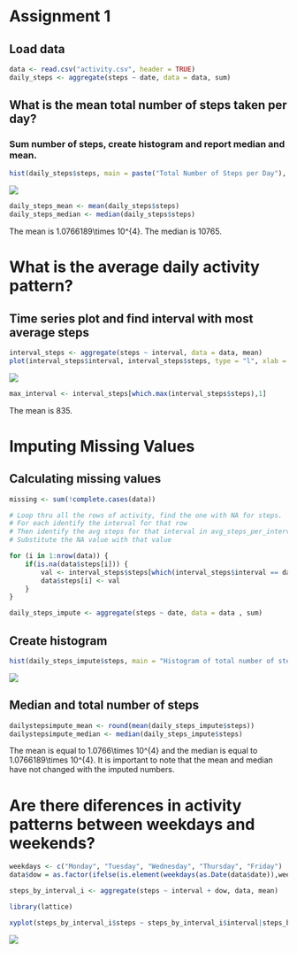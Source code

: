 # Assignment 1

## Load data


```r
data <- read.csv("activity.csv", header = TRUE)
daily_steps <- aggregate(steps ~ date, data = data, sum)
```

## What is the mean total number of steps taken per day?

### Sum number of steps, create histogram and report median and mean.


```r
hist(daily_steps$steps, main = paste("Total Number of Steps per Day"), col = "gray", xlab = "Number of steps")
```

![](PA1_template_files/figure-html/unnamed-chunk-2-1.png)<!-- -->


```r
daily_steps_mean <- mean(daily_steps$steps)
daily_steps_median <- median(daily_steps$steps)
```

The mean is 1.0766189\times 10^{4}.
The median is 10765.

# What is the average daily activity pattern?

## Time series plot and find interval with most average steps


```r
interval_steps <- aggregate(steps ~ interval, data = data, mean)
plot(interval_steps$interval, interval_steps$steps, type = "l", xlab = "5-minute interval", ylab = "Average steps taken", main = paste("Average Daily Activity Pattern"))
```

![](PA1_template_files/figure-html/unnamed-chunk-4-1.png)<!-- -->

```r
max_interval <- interval_steps[which.max(interval_steps$steps),1]
```

The mean is 835.

# Imputing Missing Values

## Calculating missing values


```r
missing <- sum(!complete.cases(data))

# Loop thru all the rows of activity, find the one with NA for steps.
# For each identify the interval for that row
# Then identify the avg steps for that interval in avg_steps_per_interval
# Substitute the NA value with that value

for (i in 1:nrow(data)) {
    if(is.na(data$steps[i])) {
        val <- interval_steps$steps[which(interval_steps$interval == data$interval[i])]
        data$steps[i] <- val 
    }
}

daily_steps_impute <- aggregate(steps ~ date, data = data , sum)
```
## Create histogram


```r
hist(daily_steps_impute$steps, main = "Histogram of total number of steps per day (IMPUTED)", xlab = "Steps per day", col = "gray")
```

![](PA1_template_files/figure-html/unnamed-chunk-6-1.png)<!-- -->

## Median and total number of steps

```r
dailystepsimpute_mean <- round(mean(daily_steps_impute$steps))
dailystepsimpute_median <- median(daily_steps_impute$steps)
```
The mean is equal to 1.0766\times 10^{4} and the median is equal to 1.0766189\times 10^{4}. It is important to note that the mean and median have not changed with the imputed numbers.

# Are there diferences in activity patterns between weekdays and weekends?


```r
weekdays <- c("Monday", "Tuesday", "Wednesday", "Thursday", "Friday")
data$dow = as.factor(ifelse(is.element(weekdays(as.Date(data$date)),weekdays), "Weekday", "Weekend"))

steps_by_interval_i <- aggregate(steps ~ interval + dow, data, mean)

library(lattice)

xyplot(steps_by_interval_i$steps ~ steps_by_interval_i$interval|steps_by_interval_i$dow, main="Average Steps per Day by Interval",xlab="Interval", ylab="Steps",layout=c(1,2), type="l")
```

![](PA1_template_files/figure-html/unnamed-chunk-8-1.png)<!-- -->
